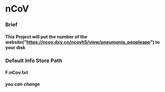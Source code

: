 # nCoV
### Brief
#### This Project will put the number of the website("https://ncov.dxy.cn/ncovh5/view/pneumonia_peopleapp") to your disk

### Default Info Store Path
#### F:nCov.txt
##### you can change 
